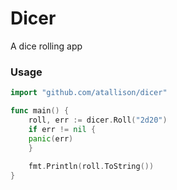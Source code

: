 # Dicer

A dice rolling app

### Usage

```go
import "github.com/atallison/dicer"

func main() {
    roll, err := dicer.Roll("2d20")
    if err != nil {
    panic(err)
    }
    
    fmt.Println(roll.ToString())
}
```